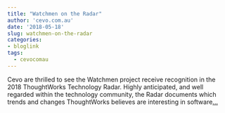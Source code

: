 ```yaml
---
title: "Watchmen on the Radar"
author: 'cevo.com.au'
date: '2018-05-18'
slug: watchmen-on-the-radar
categories:
- bloglink
tags:
  - cevocomau
---
```


Cevo are thrilled to see the Watchmen project receive recognition in the 2018 ThoughtWorks Technology Radar. Highly anticipated, and well regarded within the technology community, the Radar documents which trends and changes ThoughtWorks believes are interesting in software[... <i class="fas fa-external-link-alt"></i>](https://cevo.com.au/post/2018-05-18-watchmen-techradar-18/)

